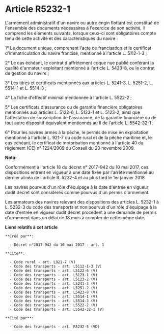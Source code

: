 # Article R5232-1

L'armement administratif d'un navire ou autre engin flottant est constitué de l'ensemble des documents nécessaires à
l'exercice de son activité. Il comprend les éléments suivants, lorsque ceux-ci sont obligatoires compte tenu de cette
activité et des caractéristiques du navire : 

1° Le document unique, comprenant l'acte de francisation et le certificat d'immatriculation du navire francisé, mentionné à
l'article L. 5112-1-3 ; 

2° Le cas échéant, le contrat d'affrètement coque nue publié conférant la qualité d'armateur exploitant mentionné à l'article
L. 5423-8, ou le contrat de gestion du navire ; 

3° Les titres et certificats mentionnés aux articles L. 5241-3, L. 5251-2, L. 5514-1 et L. 5514-3 ; 

4° La fiche d'effectif minimal mentionnée à l'article L. 5522-2 ; 

5° Les certificats d'assurance ou de garantie financière obligatoires mentionnés aux articles L. 5122-6, L. 5123-1 et L.
5123-2, ainsi que l'attestation de souscription de l'assurance, de la garantie financière ou de tout autre dispositif
équivalent mentionnés au II de l'article L. 5542-32-1 ; 

6° Pour les navires armés à la pêche, le permis de mise en exploitation mentionné à l'article L. 921-7 du code rural et de la
pêche maritime et, le cas échéant, le certificat de motorisation mentionné à l'article 40 du règlement (CE) n° 1224/2009 du
Conseil du 20 novembre 2009.

**Nota:**

Conformément à l'article 18 du décret n° 2017-942 du 10 mai 2017, ces dispositions entrent en vigueur à une date fixée par
l'arrêté mentionné au dernier alinéa de l'article R. 5232-4 et au plus tard le 1er janvier 2018.

Les navires pourvus d'un rôle d'équipage à la date d'entrée en vigueur dudit décret sont considérés comme pourvus d'un permis
d'armement.

Les armateurs des navires relevant des dispositions des articles L. 5232-1 à L. 5232-3 du code des transports et non pourvus
d'un rôle d'équipage à la date d'entrée en vigueur dudit décret procèdent à une demande de permis d'armement dans un délai de
18 mois à compter de cette même date.

**Liens relatifs à cet article**

	**Créé par**:

	  - Décret n°2017-942 du 10 mai 2017 - art. 1

	**Cite**:

	  - Code rural - art. L921-7 (V)
	  - Code des transports - art. L5112-1-3 (V)
	  - Code des transports - art. L5122-6 (V)
	  - Code des transports - art. L5123-1 (V)
	  - Code des transports - art. L5123-2 (V)
	  - Code des transports - art. L5241-3 (V)
	  - Code des transports - art. L5251-2 (V)
	  - Code des transports - art. L5423-8 (V)
	  - Code des transports - art. L5514-1 (V)
	  - Code des transports - art. L5514-3 (V)
	  - Code des transports - art. L5522-2 (V)
	  - Code des transports - art. L5542-32-1 (V)

	**Cité par**:

	  - Code des transports - art. R5232-5 (VD)
